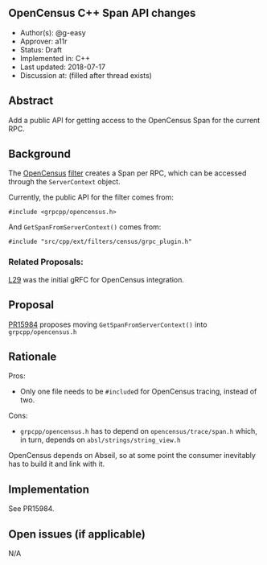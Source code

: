 OpenCensus C++ Span API changes
----
* Author(s): @g-easy
* Approver: a11r
* Status: Draft
* Implemented in: C++
* Last updated: 2018-07-17
* Discussion at: <google group thread> (filled after thread exists)

## Abstract

Add a public API for getting access to the OpenCensus Span for the current RPC.

## Background

The [OpenCensus](https://opencensus.io/)
[filter](https://github.com/grpc/grpc/tree/master/src/cpp/ext/filters/census)
creates a Span per RPC, which can be accessed through the `ServerContext`
object.

Currently, the public API for the filter comes from:
```
#include <grpcpp/opencensus.h>
```

And `GetSpanFromServerContext()` comes from:
```
#include "src/cpp/ext/filters/census/grpc_plugin.h"
```

### Related Proposals:

[L29](https://github.com/grpc/proposal/blob/master/L29-opencensus-filter.md) was
the initial gRFC for OpenCensus integration.

## Proposal

[PR15984](https://github.com/grpc/grpc/pull/15984) proposes moving
`GetSpanFromServerContext()` into `grpcpp/opencensus.h`

## Rationale

Pros:
* Only one file needs to be `#include`d for OpenCensus tracing, instead of two.

Cons:
* `grpcpp/opencensus.h` has to depend on `opencensus/trace/span.h` which, in
  turn, depends on `absl/strings/string_view.h`

OpenCensus depends on Abseil, so at some point the consumer inevitably has to
build it and link with it.

## Implementation

See PR15984.

## Open issues (if applicable)

N/A
